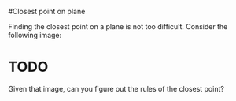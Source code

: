#Closest point on plane

Finding the closest point on a plane is not too difficult. Consider the following image:

# TODO

Given that image, can you figure out the rules of the closest point?

### 